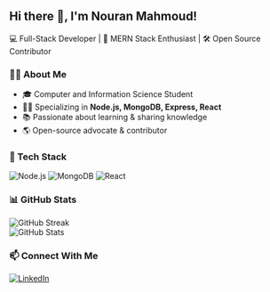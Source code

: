 ## Hi there 👋, I'm Nouran Mahmoud!
💻 Full-Stack Developer | 🚀 MERN Stack Enthusiast | 🛠 Open Source Contributor

### 👨‍💻 About Me  
- 🎓 Computer and Information Science Student  
- 🧑‍💻 Specializing in **Node.js, MongoDB, Express, React**  
- 📚 Passionate about learning & sharing knowledge  
- 🌎 Open-source advocate & contributor  

### 🚀 Tech Stack  
![Node.js](https://img.shields.io/badge/Node.js-339933?style=for-the-badge&logo=nodedotjs&logoColor=white)
![MongoDB](https://img.shields.io/badge/MongoDB-47A248?style=for-the-badge&logo=mongodb&logoColor=white)
![React](https://img.shields.io/badge/React-61DAFB?style=for-the-badge&logo=react&logoColor=white)

### 📊 GitHub Stats  
![GitHub Streak](https://github-readme-streak-stats.herokuapp.com/?user=Nouran252&theme=dark)  
![GitHub Stats](https://github-readme-stats.vercel.app/api?username=Nouran252&show_icons=true&theme=dark)  

### 📫 Connect With Me  
[![LinkedIn](https://img.shields.io/badge/LinkedIn-%230077B5.svg?style=for-the-badge&logo=linkedin&logoColor=white)](https://www.linkedin.com/in/nouran-mahmoud-13b2072a6/)  



<!--
**Nouran252/Nouran252** is a ✨ _special_ ✨ repository because its `README.md` (this file) appears on your GitHub profile.

Here are some ideas to get you started:

- 🔭 I’m currently working on ...
- 🌱 I’m currently learning ...
- 👯 I’m looking to collaborate on ...
- 🤔 I’m looking for help with ...
- 💬 Ask me about ...
- 📫 How to reach me: ...
- 😄 Pronouns: ...
- ⚡ Fun fact: ...
-->
